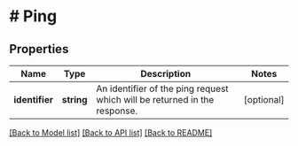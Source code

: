 # # Ping

## Properties

Name | Type | Description | Notes
------------ | ------------- | ------------- | -------------
**identifier** | **string** | An identifier of the ping request which will be returned in the response. | [optional]

[[Back to Model list]](../../README.md#models) [[Back to API list]](../../README.md#endpoints) [[Back to README]](../../README.md)
